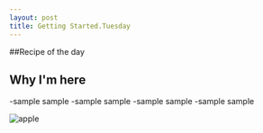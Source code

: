 ```yaml
---
layout: post
title: Getting Started.Tuesday
---
```


##Recipe of the day

<h2> Why I'm here </h2>
-sample sample 
-sample sample 
-sample sample
-sample sample 

![apple](http://upload.wikimedia.org/wikipedia/commons/1/15/Red_Apple.jpg)
